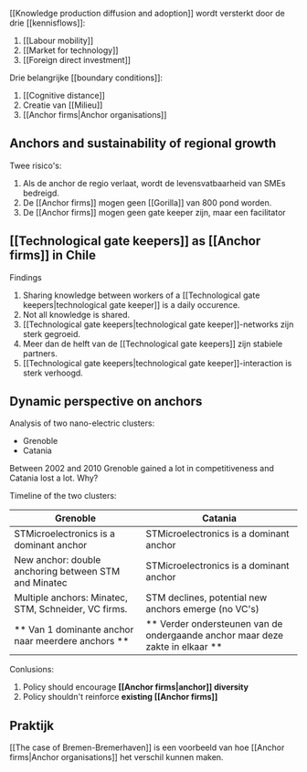 [[Knowledge production diffusion and adoption]] wordt versterkt door de drie [[kennisflows]]:
1. [[Labour mobility]]
2. [[Market for technology]]
3. [[Foreign direct investment]]

Drie belangrijke [[boundary conditions]]:
1. [[Cognitive distance]]
2. Creatie van [[Milieu]]
3. [[Anchor firms|Anchor organisations]]

## Anchors and sustainability of regional growth
Twee risico's:
1. Als de anchor de regio verlaat, wordt de levensvatbaarheid van SMEs bedreigd.
2. De [[Anchor firms]] mogen geen [[Gorilla]] van 800 pond worden.
3. De [[Anchor firms]] mogen geen gate keeper zijn, maar een facilitator

## [[Technological gate keepers]] as [[Anchor firms]] in Chile
 Findings
1. Sharing knowledge between workers of a [[Technological gate keepers|technological gate keeper]] is a daily occurence.
2. Not all knowledge is shared.
3. [[Technological gate keepers|technological gate keeper]]-networks zijn sterk gegroeid.
4. Meer dan de helft van de [[Technological gate keepers]] zijn stabiele partners.
5. [[Technological gate keepers|technological gate keeper]]-interaction is sterk verhoogd.

## Dynamic perspective on anchors
Analysis of two nano-electric clusters: 
- Grenoble
- Catania

Between 2002 and 2010 Grenoble gained a lot in competitiveness and Catania lost a lot. Why?

Timeline of the two clusters:

Grenoble | Catania
-- | --
STMicroelectronics is a dominant anchor | STMicroelectronics is a dominant anchor
New anchor: double anchoring between STM and Minatec | STMicroelectronics is a dominant anchor
Multiple anchors: Minatec, STM, Schneider, VC firms. | STM declines, potential new anchors emerge (no VC's)
** Van 1 dominante anchor naar meerdere anchors ** | ** Verder ondersteunen van de ondergaande anchor maar deze zakte in elkaar **

Conlusions:
1. Policy should encourage **[[Anchor firms|anchor]] diversity**
2. Policy shouldn't reinforce **existing [[Anchor firms]]**

## Praktijk
[[The case of Bremen-Bremerhaven]] is een voorbeeld van hoe [[Anchor firms|Anchor organisations]] het verschil kunnen maken.





